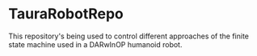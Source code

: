 # TauraRobotRepo

This repository's being used to control different approaches of the finite state machine used in a DARwInOP humanoid robot.
